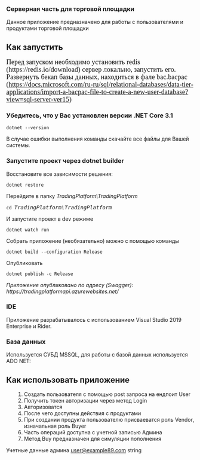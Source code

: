 <h3>Серверная часть для торговой площадки<br></h3>Данное приложение предназначено для работы с пользователями и продуктами торговой площадки<br><h2 dir="auto">
Как запустить</h2>

<p class="MsoNormal"><span style="font-size:14.0pt;line-height:107%;font-family:
&quot;Times New Roman&quot;,serif">Перед запуском необходимо установить </span><span style="font-size:14.0pt;line-height:107%;font-family:&quot;Times New Roman&quot;,serif;
mso-ansi-language:EN-US" lang="EN-US">redis</span><span style="font-size:14.0pt;line-height:
107%;font-family:&quot;Times New Roman&quot;,serif"> (</span><span style="font-size:14.0pt;line-height:107%;font-family:&quot;Times New Roman&quot;,serif;
mso-ansi-language:EN-US" lang="EN-US">https</span><span style="font-size:14.0pt;line-height:
107%;font-family:&quot;Times New Roman&quot;,serif">://</span><span style="font-size:14.0pt;line-height:107%;font-family:&quot;Times New Roman&quot;,serif;
mso-ansi-language:EN-US" lang="EN-US">redis</span><span style="font-size:14.0pt;line-height:
107%;font-family:&quot;Times New Roman&quot;,serif">.</span><span style="font-size:14.0pt;line-height:107%;font-family:&quot;Times New Roman&quot;,serif;
mso-ansi-language:EN-US" lang="EN-US">io</span><span style="font-size:14.0pt;line-height:
107%;font-family:&quot;Times New Roman&quot;,serif">/</span><span style="font-size:14.0pt;line-height:107%;font-family:&quot;Times New Roman&quot;,serif;
mso-ansi-language:EN-US" lang="EN-US">download</span><span style="font-size:14.0pt;
line-height:107%;font-family:&quot;Times New Roman&quot;,serif">) сервер локально,
запустить его. Развернуть бекап базы данных, находиться в фале bac.bacpac (<a href="https://docs.microsoft.com/ru-ru/sql/relational-databases/data-tier-applications/import-a-bacpac-file-to-create-a-new-user-database?view=sql-server-ver15">https://docs.microsoft.com/ru-ru/sql/relational-databases/data-tier-applications/import-a-bacpac-file-to-create-a-new-user-database?view=sql-server-ver15</a>)</span></p>




<h3 dir="auto">
Убедитесь, что у Вас установлен версии .NET Core 3.1</h3>
<pre lang="plaintext"><code><span id="user-content-lc1" lang="plaintext">dotnet --version</span></code></pre>
<p dir="auto">В случае ошибки выполнения команды скачайте все файлы для Вашей системы.<br></p>
<h3 dir="auto">
Запустите проект через dotnet builder</h3>
<p dir="auto">Восстановите все зависимости решения:</p>
<pre lang="plaintext"><code><span id="user-content-lc1" lang="plaintext">dotnet restore</span></code></pre>
<p dir="auto">Перейдите в папку <em>TradingPlatform\TradingPlatform</em></p>
<pre lang="plaintext"><code><span id="user-content-lc1" lang="plaintext">cd </span></code><em>TradingPlatform\TradingPlatform</em></pre>
<p dir="auto">И запустите проект в dev режиме</p>
<pre lang="plaintext"><code><span id="user-content-lc1" lang="plaintext">dotnet watch run</span></code></pre>
<p dir="auto">Собрать приложение (необязательно) можно с помощью команды</p>
<pre lang="plaintext"><code><span id="user-content-lc1" lang="plaintext">dotnet build --configuration Release</span></code></pre>
<p dir="auto">Опубликовать</p>
<pre lang="plaintext"><code><span id="user-content-lc1" lang="plaintext">dotnet publish -c Release</span></code></pre>

<p dir="auto"><em>Приложение опубликовано по адресу (Swagger): <br><a>https://tradingplatformapi.azurewebsites.net/</a></em></p>
<h3 dir="auto">
IDE</h3>
<p dir="auto">Приложение разрабатывалось с использованием Visual Studio 2019 Enterprise и Rider.<br></p>

<h3 dir="auto">
База данных</h3>
<p dir="auto">Используется СУБД 
MSSQL, для работы с базой данных используется ADO NET:</p>


<h2>Как использовать приложение<br></h2>
<ol><li style="margin-left: 18pt;">Создать пользователя с помощью <span style="mso-ansi-language:EN-US" lang="EN-US">post</span><span lang="EN-US"> </span>запроса
на ендпоит <span style="mso-ansi-language:EN-US" lang="EN-US">User</span></li><li style="margin-left: 18pt;">Получить токен авторизации через
метод <span style="mso-ansi-language:EN-US" lang="EN-US">Login</span></li><li style="margin-left: 18pt;">Авторизоватся</li><li style="margin-left: 18pt;">После чего доступны действия с
продуктами</li><li style="margin-left: 18pt;">При создании продукта
пользователю присваеватся роль <span style="mso-ansi-language:EN-US" lang="EN-US">Vendor</span>,
изначальная роль <span style="mso-ansi-language:EN-US" lang="EN-US">Buyer</span></li><li style="margin-left: 18pt;">Часть операций доступна с учетной
записью Админа</li><li style="margin-left: 18pt;">Метод <span style="mso-ansi-language:EN-US" lang="EN-US">Buy</span><span lang="EN-US"> </span>предназначен
для симуляции пополнения</li></ol>



<p class="MsoListParagraphCxSpMiddle">Учетные данные админа <span style="mso-ansi-language:EN-US" lang="EN-US"><a href="mailto:user@example89.com">user<span style="mso-ansi-language:RU" lang="RU">@</span>example<span style="mso-ansi-language:RU" lang="RU">89.</span>com</a></span><span lang="EN-US"> </span><span style="mso-ansi-language:EN-US" lang="EN-US">string</span></p>

<p class="MsoListParagraphCxSpLast">&nbsp;</p>

